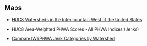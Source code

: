 ## Maps

- [HUC8 Watersheds in the Intermountain West of the United States](https://troutcasey.github.io/Maps/HUC8_IntermountainWest.html)

- [HUC8 Area-Weighted PHWA Scores - All PHWA Indices (Jenks)](https://troutcasey.github.io/Maps/HUC8_PHWA_all_indices_jenks.html)

- [Compare IWI/PHWA Jenk Categories by Watershed](https://troutcasey.github.io/Maps/Compare_Indices.html)
